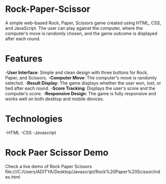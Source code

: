 # Rock-Paper-Scissor
A simple web-based Rock, Paper, Scissors game created using HTML, CSS, and JavaScript. The user can play against the computer, where the computer’s move is randomly chosen, and the game outcome is displayed after each round.

# Features
-**User Interface**: Simple and clean design with three buttons for Rock, Paper, and Scissors.
-**Computer Move**: The computer's move is randomly selected.
-**Result Display**: The game displays whether the user won, lost, or tied after each round.
-**Score Tracking**: Displays the user's score and the computer’s score.
-**Responsive Design**: The game is fully responsive and works well on both desktop and mobile devices.

# Technologies
-HTML
-CSS
-Javascript

# Rock Paer Scissor Demo
Check a live demo of Rock Paper Scissors
file:///C:/Users/ADITYA/Desktop/Javascript/Rock%20Paper%20Scissor/index.html
